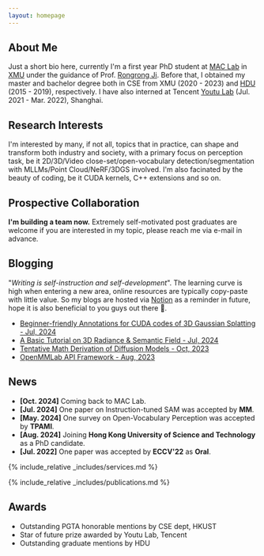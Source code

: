 ```yaml
---
layout: homepage
---
```


## About Me

Just a short bio here, currently I'm a first year PhD student at [MAC Lab](https://mac.xmu.edu.cn/index.htm) in [XMU](https://www.xmu.edu.cn/) under the guidance of Prof. [Rongrong Ji](https://scholar.google.com/citations?user=lRSD7PQAAAAJ&hl=en&oi=ao). Before that, I obtained my master and bachelor degree both in CSE from XMU (2020 - 2023) and [HDU](https://www.hdu.edu.cn/main.htm) (2015 - 2019), respectively. I have also interned at Tencent [Youtu Lab](https://open.youtu.qq.com/#/open) (Jul. 2021 - Mar. 2022), Shanghai.

## Research Interests

I'm interested by many, if not all, topics that in practice, can shape and transform both industry and society, with a primary focus on perception task, be it 2D/3D/Video close-set/open-vocabulary detection/segmentation with MLLMs/Point Cloud/NeRF/3DGS involved. I'm also facinated by the beauty of coding, be it CUDA kernels, C++ extensions and so on.

## Prospective Collaboration

**I'm building a team now.** Extremely self-motivated post graduates are welcome if you are interested in my topic, please reach me via e-mail in advance. 

## Blogging

"*Writing is self-instruction and self-development*". The learning curve is high when entering a new area, online resources are typically copy-paste with little value. So my blogs are hosted via [Notion](https://www.notion.so/product) as a reminder in future, hope it is also beneficial to you guys out there 👋.

- [Beginner-friendly Annotations for CUDA codes of 3D Gaussian Splatting - Jul, 2024](https://github.com/seanzhuh/The-Annotated-3DGS)
- [A Basic Tutorial on 3D Radiance & Semantic Field - Jul, 2024](https://quaint-scarf-c38.notion.site/A-Basic-and-Short-Introduction-to-Radiance-and-Semantic-Field-097174e1fb294b5ab9ecb8ff720dc378)
- [Tentative Math Derivation of Diffusion Models - Oct, 2023](https://kindly-brazil-4ec.notion.site/Tentative-Diffusion-Models-Derivation-a84ece531d02469694a10497b4dd6293)
- [OpenMMLab API Framework - Aug, 2023](https://kindly-brazil-4ec.notion.site/OpenMMLab-API-Framework-d1522136db7940b4a42204050960b33f)

## News

- **[Oct. 2024]** Coming back to MAC Lab.
- **[Jul. 2024]** One paper on Instruction-tuned SAM was accepted by **MM**.
- **[May. 2024]** One survey on Open-Vocabulary Perception was accepted by **TPAMI**.
- **[Aug. 2024]** Joining **Hong Kong University of Science and Technology** as a PhD candidate.
- **[Jul. 2022]** One paper was accepted by **ECCV'22** as **Oral**.

{% include_relative _includes/services.md %}

{% include_relative _includes/publications.md %}

## Awards

- Outstanding PGTA honorable mentions by CSE dept, HKUST
- Star of future prize awarded by Youtu Lab, Tencent
- Outstanding graduate mentions by HDU

